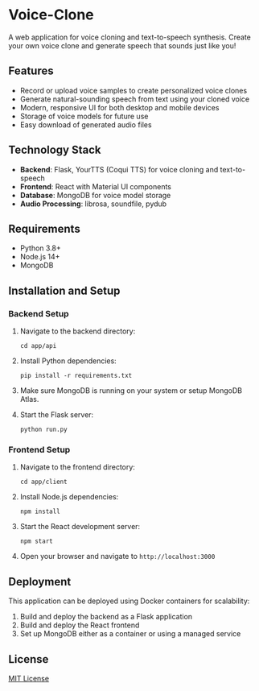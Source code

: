 # Voice-Clone

A web application for voice cloning and text-to-speech synthesis. Create your own voice clone and generate speech that sounds just like you!

## Features

- Record or upload voice samples to create personalized voice clones
- Generate natural-sounding speech from text using your cloned voice
- Modern, responsive UI for both desktop and mobile devices
- Storage of voice models for future use
- Easy download of generated audio files

## Technology Stack

- **Backend**: Flask, YourTTS (Coqui TTS) for voice cloning and text-to-speech
- **Frontend**: React with Material UI components
- **Database**: MongoDB for voice model storage
- **Audio Processing**: librosa, soundfile, pydub

## Requirements

- Python 3.8+
- Node.js 14+
- MongoDB

## Installation and Setup

### Backend Setup

1. Navigate to the backend directory:
   ```
   cd app/api
   ```

2. Install Python dependencies:
   ```
   pip install -r requirements.txt
   ```

3. Make sure MongoDB is running on your system or setup MongoDB Atlas.

4. Start the Flask server:
   ```
   python run.py
   ```

### Frontend Setup

1. Navigate to the frontend directory:
   ```
   cd app/client
   ```

2. Install Node.js dependencies:
   ```
   npm install
   ```

3. Start the React development server:
   ```
   npm start
   ```

4. Open your browser and navigate to `http://localhost:3000`

## Deployment

This application can be deployed using Docker containers for scalability:

1. Build and deploy the backend as a Flask application
2. Build and deploy the React frontend
3. Set up MongoDB either as a container or using a managed service

## License

[MIT License](LICENSE)
